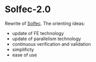 # Solfec-2.0
Rewrite of [Solfec](https://parmes.org/solfec).
The orienting ideas:
* update of FE technology
* update of parallelism technology
* continuous verification and validation
* simplificty
* ease of use
